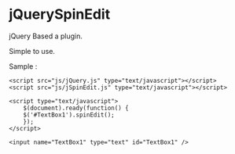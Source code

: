 jQuerySpinEdit
==============

jQuery Based a plugin.

Simple to use.

Sample :

    <script src="js/jQuery.js" type="text/javascript"></script>
    <script src="js/jSpinEdit.js" type="text/javascript"></script>

    <script type="text/javascript">        
        $(document).ready(function() {
        $('#TextBox1').spinEdit();
        });        
    </script>

`<input name="TextBox1" type="text" id="TextBox1" />`
